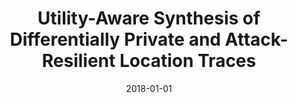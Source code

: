 ---
title: "Utility-Aware Synthesis of Differentially Private and Attack-Resilient Location Traces"
collection: publications
permalink: /publication/2018-01-01-Utility-Aware-Synthesis-of-Differentially-Private-and-Attack-Resilient-Location-Traces
pubtype: conference
date: 2018-01-01
venue: 'In the proceedings of Proceedings of the 2018 ACM SIGSAC Conference on Computer and Communications Security'
authors:  Mehmet Gursoy,  Ling Liu,  Stacey Truex,  Lei Yu,  Wenqi Wei
paperurl: 'https://doi.org/10.1145/3243734.3243741'
citation: ' Mehmet Gursoy,  Ling Liu,  Stacey Truex,  Lei Yu,  Wenqi Wei, &quot;Utility-Aware Synthesis of Differentially Private and Attack-Resilient Location Traces.&quot; In the proceedings of Proceedings of the 2018 ACM SIGSAC Conference on Computer and Communications Security, 2018.'
---